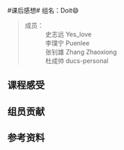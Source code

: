 #课后感想#
  组名：Doit:smile:<br>
  >成员：<br>
  　　 　史志远 Yes_love<br>
　　　 李璞宁 Puenlee<br>
　　　 张钊雄 Zhang Zhaoxiong<br>
　　　 杜成帅 ducs-personal<br>


## 课程感受 ##

## 组员贡献 ##

## 参考资料 ##
